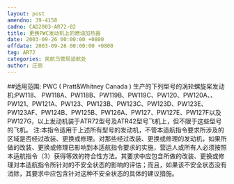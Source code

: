 ```yaml
---
layout: post
amendno: 39-4158
cadno: CAD2003-AR72-02
title: 更换PWC发动机上的燃油加热器
date: 2003-09-26 00:00:00 +0800
effdate: 2003-09-26 00:00:00 +0800
tag: AR72
categories: 民航乌管局适航处
author: 庄丽
---
```


##适用范围:
PWC ( Pratt&Whitney Canada ) 生产的下列型号的涡轮螺旋桨发动机:PW118、 PW118A、PW118B、PW119B、PW119C、PW120、PW120A、、PW121、PW121A、PW123、PW123B、PW123C、PW123D、PW123E、PW123AF、PW124B、PW125B、PW126A、PW127、PW127E、PW127F以及PW127G，以上发动机装于ATR72型号及ATR42型号飞机上，但不限于这些型号的飞机。
注:本指令适用于上述所有型号的发动机，不管本适航指令要求所涉及的区域是否经过改装、更换或修理。对那些经过改装、更换或修理的发动机，如果所做的改装、更换或修理已影响到本适航指令要求的实施，营运人或所有人必须按照本适航指令（3）获得等效的符合性方法。其要求中应包含所做的改装、更换或修理对本适航指令所针对的不安全状态的影响的评估；而且，如果该不安全状态没有消除，其要求中应包含针对这种不安全状态的具体的建议措施。

